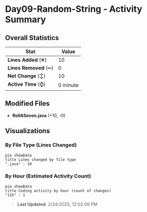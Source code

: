 # Day09-Random-String - Activity Summary 

## Overall Statistics

| Stat                   | Value                                                             |
| ---------------------- | ----------------------------------------------------------------- |
| **Lines Added** (➕)   | 10                                          |
| **Lines Removed** (➖) | 0                                        |
| **Net Change** (↕)    | 10                |
| **Active Time** (⌚)   | 0 minute |


## Modified Files
- **RollASeven.java** (+10, -0)

## Visualizations

### By File Type (Lines Changed)

```mermaid
pie showData
title Lines changed by file type
".java" : 10
```

### By Hour (Estimated Activity Count)

```mermaid
pie showData
title Coding activity by hour (count of changes)
"11h" : 1
```


> **Last Updated:** 2/24/2025, 12:02:09 PM